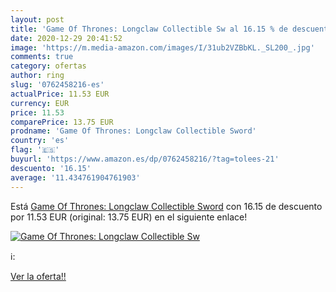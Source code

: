 ```yaml
---
layout: post
title: 'Game Of Thrones: Longclaw Collectible Sw al 16.15 % de descuento'
date: 2020-12-29 20:41:52
image: 'https://m.media-amazon.com/images/I/31ub2VZBbKL._SL200_.jpg'
comments: true
category: ofertas
author: ring
slug: '0762458216-es'
actualPrice: 11.53 EUR
currency: EUR
price: 11.53
comparePrice: 13.75 EUR
prodname: 'Game Of Thrones: Longclaw Collectible Sword'
country: 'es'
flag: '🇪🇸'
buyurl: 'https://www.amazon.es/dp/0762458216/?tag=tolees-21'
descuento: '16.15'
average: '11.434761904761903'
---
```


Está [Game Of Thrones: Longclaw Collectible Sword](https://www.amazon.es/dp/0762458216/?tag=tolees-21) con 16.15 de descuento por 11.53 EUR (original: 13.75 EUR) en el siguiente enlace!

[![Game Of Thrones: Longclaw Collectible Sw](https://m.media-amazon.com/images/I/31ub2VZBbKL._SL200_.jpg)](https://www.amazon.es/dp/0762458216/?tag=tolees-21)

ℹ️:


[Ver la oferta!!](https://www.amazon.es/dp/0762458216/?tag=tolees-21)
